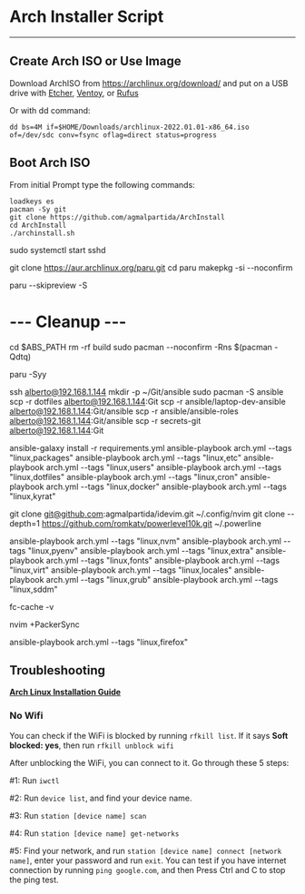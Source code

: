 # Arch Installer Script


---
## Create Arch ISO or Use Image

Download ArchISO from <https://archlinux.org/download/> and put on a USB drive with [Etcher](https://www.balena.io/etcher/), [Ventoy](https://www.ventoy.net/en/index.html), or [Rufus](https://rufus.ie/en/)

Or with dd command:

```
dd bs=4M if=$HOME/Downloads/archlinux-2022.01.01-x86_64.iso of=/dev/sdc conv=fsync oflag=direct status=progress
```

## Boot Arch ISO

From initial Prompt type the following commands:

```
loadkeys es
pacman -Sy git
git clone https://github.com/agmalpartida/ArchInstall
cd ArchInstall
./archinstall.sh
```
sudo systemctl start sshd

git clone https://aur.archlinux.org/paru.git
cd paru
makepkg -si --noconfirm

paru --skipreview -S <paquete>

# --- Cleanup ---

cd $ABS_PATH
rm -rf build
sudo pacman --noconfirm -Rns $(pacman -Qdtq)

paru -Syy

ssh alberto@192.168.1.144
    mkdir -p ~/Git/ansible
sudo pacman -S ansible
scp -r dotfiles alberto@192.168.1.144:Git
scp -r ansible/laptop-dev-ansible alberto@192.168.1.144:Git/ansible
scp -r ansible/ansible-roles alberto@192.168.1.144:Git/ansible
scp -r secrets-git alberto@192.168.1.144:Git

ansible-galaxy install -r requirements.yml
ansible-playbook arch.yml --tags "linux,packages"
ansible-playbook arch.yml --tags "linux,etc"
ansible-playbook arch.yml --tags "linux,users"
ansible-playbook arch.yml --tags "linux,dotfiles"
ansible-playbook arch.yml --tags "linux,cron"
ansible-playbook arch.yml --tags "linux,docker"
ansible-playbook arch.yml --tags "linux,kyrat"

git clone git@github.com:agmalpartida/idevim.git ~/.config/nvim
git clone --depth=1 https://github.com/romkatv/powerlevel10k.git ~/.powerline

ansible-playbook arch.yml --tags "linux,nvm"
ansible-playbook arch.yml --tags "linux,pyenv"
ansible-playbook arch.yml --tags "linux,extra"
ansible-playbook arch.yml --tags "linux,fonts"
ansible-playbook arch.yml --tags "linux,virt"
ansible-playbook arch.yml --tags "linux,locales"
ansible-playbook arch.yml --tags "linux,grub"
ansible-playbook arch.yml --tags "linux,sddm"

fc-cache -v

nvim +PackerSync

ansible-playbook arch.yml --tags "linux,firefox"


## Troubleshooting

__[Arch Linux Installation Guide](https://github.com/rickellis/Arch-Linux-Install-Guide)__

### No Wifi

You can check if the WiFi is blocked by running `rfkill list`.
If it says **Soft blocked: yes**, then run `rfkill unblock wifi`

After unblocking the WiFi, you can connect to it. Go through these 5 steps:

#1: Run `iwctl`

#2: Run `device list`, and find your device name.

#3: Run `station [device name] scan`

#4: Run `station [device name] get-networks`

#5: Find your network, and run `station [device name] connect [network name]`, enter your password and run `exit`. You can test if you have internet connection by running `ping google.com`, and then Press Ctrl and C to stop the ping test.

